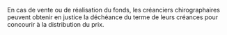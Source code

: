 En cas de vente ou de réalisation du fonds, les créanciers chirographaires peuvent
obtenir en justice la déchéance du terme de leurs créances pour concourir à la distribution du
prix.